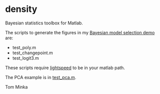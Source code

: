 # density
Bayesian statistics toolbox for Matlab.

The scripts to generate the figures in my [Bayesian model selection demo](http://alumni.media.mit.edu/~tpminka/statlearn/demo/) are:
* test_poly.m
* test_changepoint.m
* test_logit3.m

These scripts require [lightspeed](https://github.com/tminka/lightspeed/) to be in your matlab path.

The PCA example is in [test_pca.m](https://tminka.github.io/papers/pca/).

Tom Minka
